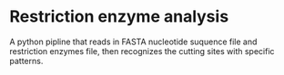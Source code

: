 # Restriction enzyme analysis
A python pipline that reads in FASTA nucleotide suquence file and restriction enzymes file, then recognizes the cutting sites with specific patterns. 
